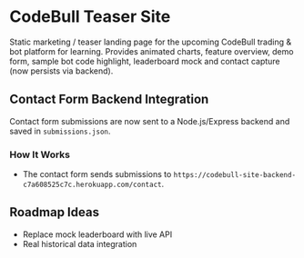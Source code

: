 
# CodeBull Teaser Site

Static marketing / teaser landing page for the upcoming CodeBull trading & bot platform for learning. Provides animated charts, feature overview, demo form, sample bot code highlight, leaderboard mock and contact capture (now persists via backend).

## Contact Form Backend Integration

Contact form submissions are now sent to a Node.js/Express backend and saved in `submissions.json`.

### How It Works

- The contact form sends submissions to `https://codebull-site-backend-c7a608525c7c.herokuapp.com/contact`.

## Roadmap Ideas

- Replace mock leaderboard with live API
- Real historical data integration